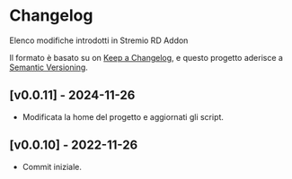# Changelog

Elenco modifiche introdotti in Stremio RD Addon

Il formato è basato su on [Keep a Changelog](https://keepachangelog.com/en/1.0.0/),
e questo progetto aderisce a [Semantic Versioning](https://semver.org/spec/v2.0.0.html).

## [v0.0.11] - 2024-11-26

- Modificata la home del progetto e aggiornati gli script.

## [v0.0.10] - 2022-11-26

- Commit iniziale.

